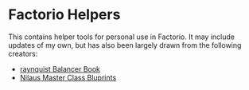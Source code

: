 # Factorio Helpers

This contains helper tools for personal use in Factorio. It may include updates of my own, 
but has also been largely drawn from the following creators:

- [raynquist Balancer Book](https://github.com/raynquist/balancer)
- [Nilaus Master Class Bluprints](https://nilaus.atlassian.net/wiki/spaces/PM/pages/2852782081/Factorio+-+Master+Class+Blueprints)
